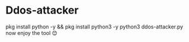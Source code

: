 # Ddos-attacker
pkg install python -y && pkg install python3 -y
python3 ddos-attacker.py
now enjoy the tool 😊
